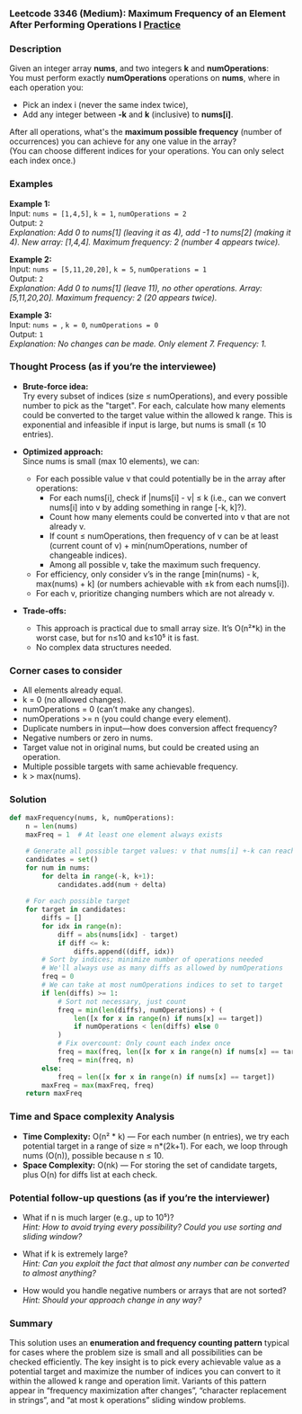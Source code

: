 ### Leetcode 3346 (Medium): Maximum Frequency of an Element After Performing Operations I [Practice](https://leetcode.com/problems/maximum-frequency-of-an-element-after-performing-operations-i)

### Description  
Given an integer array **nums**, and two integers **k** and **numOperations**:  
You must perform exactly **numOperations** operations on **nums**, where in each operation you:
- Pick an index i (never the same index twice),
- Add any integer between **-k** and **k** (inclusive) to **nums[i]**.

After all operations, what's the **maximum possible frequency** (number of occurrences) you can achieve for any one value in the array?  
(You can choose different indices for your operations. You can only select each index once.)

### Examples  

**Example 1:**  
Input: `nums = [1,4,5]`, `k = 1`, `numOperations = 2`  
Output: `2`  
*Explanation: Add 0 to nums[1] (leaving it as 4), add -1 to nums[2] (making it 4). New array: [1,4,4]. Maximum frequency: 2 (number 4 appears twice).*

**Example 2:**  
Input: `nums = [5,11,20,20]`, `k = 5`, `numOperations = 1`  
Output: `2`  
*Explanation: Add 0 to nums[1] (leave 11), no other operations. Array: [5,11,20,20]. Maximum frequency: 2 (20 appears twice).*

**Example 3:**  
Input: `nums = `, `k = 0`, `numOperations = 0`  
Output: `1`  
*Explanation: No changes can be made. Only element 7. Frequency: 1.*

### Thought Process (as if you’re the interviewee)  
- **Brute-force idea:**  
  Try every subset of indices (size ≤ numOperations), and every possible number to pick as the "target". For each, calculate how many elements could be converted to the target value within the allowed k range. This is exponential and infeasible if input is large, but nums is small (≤ 10 entries).
  
- **Optimized approach:**  
  Since nums is small (max 10 elements), we can:  
  - For each possible value v that could potentially be in the array after operations:
    - For each nums[i], check if |nums[i] - v| ≤ k (i.e., can we convert nums[i] into v by adding something in range [-k, k]?).
    - Count how many elements could be converted into v that are not already v.
    - If count ≤ numOperations, then frequency of v can be at least (current count of v) + min(numOperations, number of changeable indices).
    - Among all possible v, take the maximum such frequency.
  - For efficiency, only consider v’s in the range [min(nums) - k, max(nums) + k] (or numbers achievable with ±k from each nums[i]).
  - For each v, prioritize changing numbers which are not already v.

- **Trade-offs:**  
  - This approach is practical due to small array size. It’s O(n²*k) in the worst case, but for n≤10 and k≤10⁵ it is fast.
  - No complex data structures needed.

### Corner cases to consider  
- All elements already equal.
- k = 0 (no allowed changes).
- numOperations = 0 (can’t make any changes).
- numOperations >= n (you could change every element).
- Duplicate numbers in input—how does conversion affect frequency?
- Negative numbers or zero in nums.
- Target value not in original nums, but could be created using an operation.
- Multiple possible targets with same achievable frequency.
- k > max(nums).

### Solution

```python
def maxFrequency(nums, k, numOperations):
    n = len(nums)
    maxFreq = 1  # At least one element always exists

    # Generate all possible target values: v that nums[i] +-k can reach
    candidates = set()
    for num in nums:
        for delta in range(-k, k+1):
            candidates.add(num + delta)
    
    # For each possible target
    for target in candidates:
        diffs = []
        for idx in range(n):
            diff = abs(nums[idx] - target)
            if diff <= k:
                diffs.append((diff, idx))
        # Sort by indices; minimize number of operations needed
        # We'll always use as many diffs as allowed by numOperations
        freq = 0
        # We can take at most numOperations indices to set to target
        if len(diffs) >= 1:
            # Sort not necessary, just count
            freq = min(len(diffs), numOperations) + (
                len([x for x in range(n) if nums[x] == target])
                if numOperations < len(diffs) else 0
            )
            # Fix overcount: Only count each index once
            freq = max(freq, len([x for x in range(n) if nums[x] == target]))
            freq = min(freq, n)
        else:
            freq = len([x for x in range(n) if nums[x] == target])
        maxFreq = max(maxFreq, freq)
    return maxFreq
```

### Time and Space complexity Analysis  

- **Time Complexity:** O(n² \* k) — For each number (n entries), we try each potential target in a range of size ≈ n\*(2k+1). For each, we loop through nums (O(n)), possible because n ≤ 10.
- **Space Complexity:** O(nk) — For storing the set of candidate targets, plus O(n) for diffs list at each check.

### Potential follow-up questions (as if you’re the interviewer)  

- What if n is much larger (e.g., up to 10⁵)?  
  *Hint: How to avoid trying every possibility? Could you use sorting and sliding window?*

- What if k is extremely large?  
  *Hint: Can you exploit the fact that almost any number can be converted to almost anything?*

- How would you handle negative numbers or arrays that are not sorted?  
  *Hint: Should your approach change in any way?*

### Summary
This solution uses an **enumeration and frequency counting pattern** typical for cases where the problem size is small and all possibilities can be checked efficiently. The key insight is to pick every achievable value as a potential target and maximize the number of indices you can convert to it within the allowed k range and operation limit. Variants of this pattern appear in “frequency maximization after changes”, “character replacement in strings”, and “at most k operations” sliding window problems.